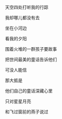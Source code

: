 
天空四处打听我的行踪

我却哪儿都没有去

坐在小河边

看我的夕阳

围着火堆的一群孩子要故事

把世间最美的童话告诉他们

可没人能信

那大抵是

他们自己的童话深藏心里

只对星星月亮

和飞过窗前的燕子说过